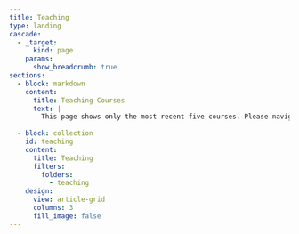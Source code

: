 ```yaml
---
title: Teaching
type: landing
cascade:
  - _target:
      kind: page
    params:
      show_breadcrumb: true
sections:
  - block: markdown
    content:
      title: Teaching Courses
      text: |
        This page shows only the most recent five courses. Please navigate to any course to see the list of all courses, which will appear on the right-hand side.
  
  - block: collection
    id: teaching
    content:
      title: Teaching
      filters:
        folders:
          - teaching
    design:
      view: article-grid
      columns: 3
      fill_image: false
---
```

